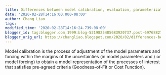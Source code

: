 ```yaml
---
title: Differences between model calibration, evaluation, parameterization and application
date: '2020-02-28T14:16:00.000-08:00'
author: Chang Liao
tags:
modified_time: '2020-02-28T14:16:24.739-08:00'
blogger_id: tag:blogger.com,1999:blog-5219825485683920737.post-6976882720901697796
blogger_orig_url: https://changliao.blogspot.com/2020/02/differences-between-model-calibration.html
---
```


Model calibration is the process of adjustment of the model parameters  and 
forcing within the margins of the uncertainties (in model parameters  and / or 
model forcing) to obtain a model representation of the  processes of interest 
that satisfies pre-agreed criteria  (Goodness-of-Fit or Cost Function). 